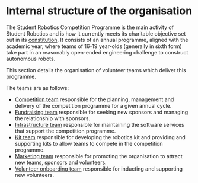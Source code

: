 # Internal structure of the organisation

The Student Robotics Competition Programme is the main activity of Student Robotics and is how it currently meets its charitable objective set out in its [constitution](https://github.com/srobo/ops-manual/tree/d76377192d4c94c4bd4298f0f3954f5d342af24b/resources/constitution.pdf). It consists of an annual programme, aligned with the academic year, where teams of 16-19 year-olds \(generally in sixth form\) take part in an reasonably open-ended engineering challenge to construct autonomous robots.

This section details the organisation of volunteer teams which deliver this programme.

The teams are as follows:

* [Competition team](competition-team.md) responsible for the planning, management and delivery of the competition programme for a given annual cycle.
* [Fundraising team](fundraising-team.md) responsible for seeking new sponsors and managing the relationship with sponsors.
* [Infrastructure team](infrastructure-team.md) responsible for maintaining the software services that support the competition programme. 
* [Kit team](kit-team.md) responsible for developing the robotics kit and providing and supporting kits to allow teams to compete in the competition programme.
* [Marketing team](marketing-team.md) responsible for promoting the organisation to attract new teams, sponsors and volunteers.
* [Volunteer onboarding team](volunteer-onboarding-team.md) responsible for inducting and supporting new volunteers.
